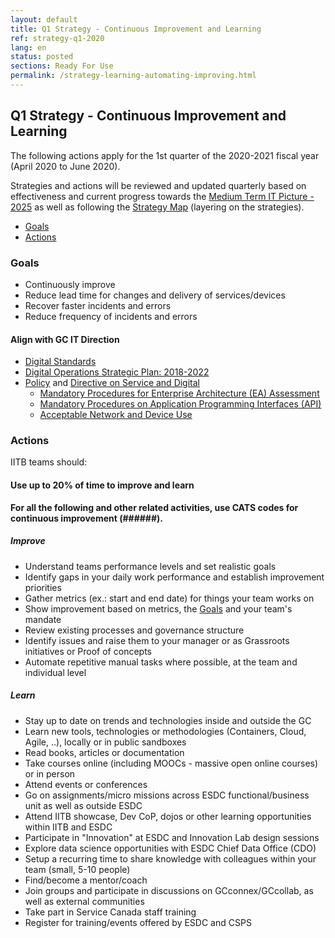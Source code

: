 ```yaml
---
layout: default
title: Q1 Strategy - Continuous Improvement and Learning
ref: strategy-q1-2020
lang: en
status: posted
sections: Ready For Use
permalink: /strategy-learning-automating-improving.html
---
```


## Q1 Strategy - Continuous Improvement and Learning

The following actions apply for the 1st quarter of the 2020-2021 fiscal year (April 2020 to June 2020).

Strategies and actions will be reviewed and updated quarterly based on effectiveness and current progress towards the [Medium Term IT Picture - 2025](https://sara-sabr.github.io/ITStrategy/it-picture-medium-term.html) as well as following the [Strategy Map](https://sara-sabr.github.io/ITStrategy/strategy-summary.html) (layering on the strategies).

- [Goals](#goals)
- [Actions](#actions)

### Goals

- Continuously improve
- Reduce lead time for changes and delivery of services/devices
- Recover faster incidents and errors
- Reduce frequency of incidents and errors

#### Align with GC IT Direction

- [Digital Standards](https://www.canada.ca/en/government/system/digital-government/government-canada-digital-standards.html)
- [Digital Operations Strategic Plan: 2018-2022](https://www.canada.ca/en/government/system/digital-government/digital-operations-strategic-plan-2018-2022.html)
- [Policy](https://www.tbs-sct.gc.ca/pol/doc-eng.aspx?id=32603) and [Directive on Service and Digital](https://www.tbs-sct.gc.ca/pol/doc-eng.aspx?id=32601)
  - [Mandatory Procedures for Enterprise Architecture (EA) Assessment](https://www.tbs-sct.gc.ca/pol/doc-eng.aspx?id=32602)
  - [Mandatory Procedures on Application Programming Interfaces (API)](https://www.tbs-sct.gc.ca/pol/doc-eng.aspx?id=32604)
  - [Acceptable Network and Device Use](https://www.tbs-sct.gc.ca/pol/doc-eng.aspx?id=32605)

### Actions

IITB teams should:

#### Use up to 20% of time to improve and learn

**For all the following and other related activities, use CATS codes for continuous improvement (######).**

##### Improve

- Understand teams performance levels and set realistic goals
- Identify gaps in your daily work performance and establish improvement priorities
- Gather metrics (ex.: start and end date) for things your team works on
- Show improvement based on metrics, the [Goals](#goals) and your team's mandate
- Review existing processes and governance structure
- Identify issues and raise them to your manager or as Grassroots initiatives or Proof of concepts
- Automate repetitive manual tasks where possible, at the team and individual level

##### Learn

- Stay up to date on trends and technologies inside and outside the GC
- Learn new tools, technologies or methodologies (Containers, Cloud, Agile, ..), locally or in public sandboxes
- Read books, articles or documentation
- Take courses online (including MOOCs - massive open online courses) or in person
- Attend events or conferences
- Go on assignments/micro missions across ESDC functional/business unit as well as outside ESDC
- Attend IITB showcase, Dev CoP, dojos or other learning opportunities within IITB and ESDC
- Participate in "Innovation" at ESDC and Innovation Lab design sessions
- Explore data science opportunities with ESDC Chief Data Office (CDO)
- Setup a recurring time to share knowledge with colleagues within your team (small, 5-10 people)
- Find/become a mentor/coach
- Join groups and participate in discussions on GCconnex/GCcollab, as well as external communities
- Take part in Service Canada staff training
- Register for training/events offered by ESDC and CSPS
